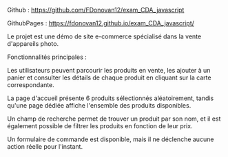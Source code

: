 Github : https://github.com/FDonovan12/exam_CDA_javascript

GithubPages : https://fdonovan12.github.io/exam_CDA_javascript/

Le projet est une démo de site e-commerce spécialisé dans la vente d'appareils photo.

Fonctionnalités principales :

Les utilisateurs peuvent parcourir les produits en vente, les ajouter à un panier et consulter les détails de chaque produit en cliquant sur la carte correspondante.

La page d'accueil présente 6 produits sélectionnés aléatoirement, tandis qu'une page dédiée affiche l'ensemble des produits disponibles.

Un champ de recherche permet de trouver un produit par son nom, et il est également possible de filtrer les produits en fonction de leur prix.

Un formulaire de commande est disponible, mais il ne déclenche aucune action réelle pour l'instant.
